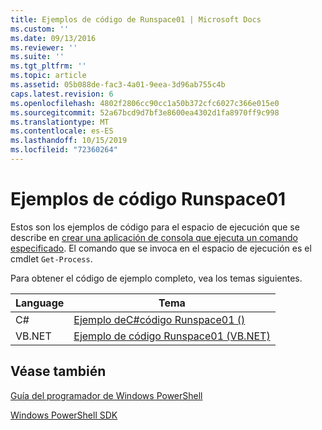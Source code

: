 ```yaml
---
title: Ejemplos de código de Runspace01 | Microsoft Docs
ms.custom: ''
ms.date: 09/13/2016
ms.reviewer: ''
ms.suite: ''
ms.tgt_pltfrm: ''
ms.topic: article
ms.assetid: 05b088de-fac3-4a01-9eea-3d96ab755c4b
caps.latest.revision: 6
ms.openlocfilehash: 4802f2806cc90cc1a50b372cfc6027c366e015e0
ms.sourcegitcommit: 52a67bcd9d7bf3e8600ea4302d1fa8970ff9c998
ms.translationtype: MT
ms.contentlocale: es-ES
ms.lasthandoff: 10/15/2019
ms.locfileid: "72360264"
---
```

# <a name="runspace01-code-samples"></a>Ejemplos de código Runspace01

Estos son los ejemplos de código para el espacio de ejecución que se describe en [crear una aplicación de consola que ejecuta un comando especificado](/dotnet/csharp/programming-guide/inside-a-program/hello-world-your-first-program). El comando que se invoca en el espacio de ejecución es el cmdlet `Get-Process`.

Para obtener el código de ejemplo completo, vea los temas siguientes.

|Language|Tema|
|--------------|-----------|
|C#|[Ejemplo deC#código Runspace01 ()](./runspace01-csharp-code-sample.md)|
|VB.NET|[Ejemplo de código Runspace01 (VB.NET)](./runspace01-vb-net-code-sample.md)|

## <a name="see-also"></a>Véase también

[Guía del programador de Windows PowerShell](./windows-powershell-programmer-s-guide.md)

[Windows PowerShell SDK](../windows-powershell-reference.md)